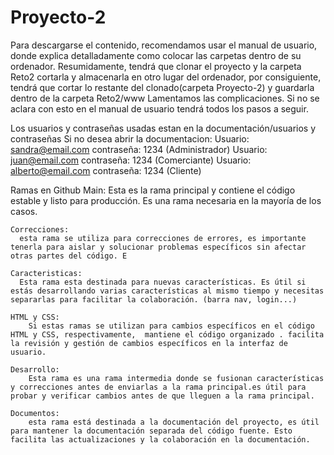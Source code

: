 # Proyecto-2  
Para descargarse el contenido, recomendamos usar el manual de usuario, donde explica detalladamente como colocar las carpetas dentro de su ordenador.
Resumidamente, tendrá que clonar el proyecto y la carpeta Reto2 cortarla y almacenarla en otro lugar del ordenador, por consiguiente, tendrá que cortar lo restante del clonado(carpeta Proyecto-2) y guardarla dentro de la carpeta Reto2/www
Lamentamos las complicaciones. Si no se aclara con esto en el manual de usuario tendrá todos los pasos a seguir.

Los usuarios y contraseñas usadas estan en la documentación/usuarios y contraseñas
Si no desea abrir la documentacion:
Usuario:  sandra@email.com   contraseña: 1234  (Administrador)
Usuario:  juan@email.com       contraseña: 1234   (Comerciante)
Usuario:  alberto@email.com  contraseña: 1234  (Cliente)




Ramas en Github
Main:
        Esta es la rama principal y contiene el código estable y listo para producción. Es una rama necesaria en la mayoría de los casos.

    Correcciones:
      esta rama se utiliza para correcciones de errores, es importante tenerla para aislar y solucionar problemas específicos sin afectar otras partes del código. E

    Caracteristicas:
      Esta rama esta destinada para nuevas características. Es útil si estás desarrollando varias características al mismo tiempo y necesitas separarlas para facilitar la colaboración. (barra nav, login...)

    HTML y CSS:
        Si estas ramas se utilizan para cambios específicos en el código HTML y CSS, respectivamente,  mantiene el código organizado . facilita la revisión y gestión de cambios específicos en la interfaz de usuario.

    Desarrollo:
        Esta rama es una rama intermedia donde se fusionan características y correcciones antes de enviarlas a la rama principal.es útil para probar y verificar cambios antes de que lleguen a la rama principal.

    Documentos:
        esta rama está destinada a la documentación del proyecto, es útil para mantener la documentación separada del código fuente. Esto facilita las actualizaciones y la colaboración en la documentación.
